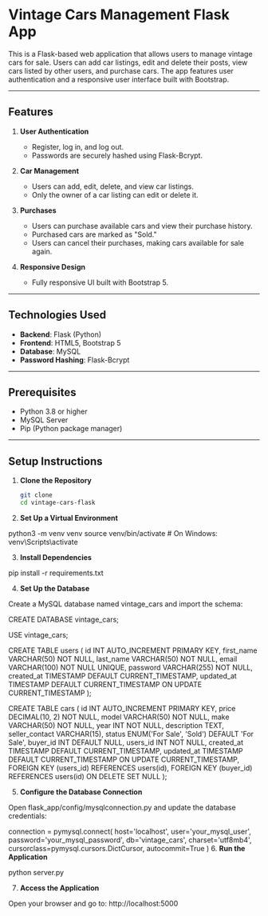 # Vintage Cars Management Flask App

This is a Flask-based web application that allows users to manage vintage cars for sale. Users can add car listings, edit and delete their posts, view cars listed by other users, and purchase cars. The app features user authentication and a responsive user interface built with Bootstrap.

---

## Features
1. **User Authentication**
   - Register, log in, and log out.
   - Passwords are securely hashed using Flask-Bcrypt.

2. **Car Management**
   - Users can add, edit, delete, and view car listings.
   - Only the owner of a car listing can edit or delete it.

3. **Purchases**
   - Users can purchase available cars and view their purchase history.
   - Purchased cars are marked as "Sold."
   - Users can cancel their purchases, making cars available for sale again.

4. **Responsive Design**
   - Fully responsive UI built with Bootstrap 5.

---

## Technologies Used
- **Backend**: Flask (Python)
- **Frontend**: HTML5, Bootstrap 5
- **Database**: MySQL
- **Password Hashing**: Flask-Bcrypt

---

## Prerequisites
- Python 3.8 or higher
- MySQL Server
- Pip (Python package manager)

---

## Setup Instructions

1. **Clone the Repository**
   ```bash
   git clone 
   cd vintage-cars-flask

2. **Set Up a Virtual Environment**

python3 -m venv venv
source venv/bin/activate  # On Windows: venv\Scripts\activate

3. **Install Dependencies**

pip install -r requirements.txt

4. **Set Up the Database**

Create a MySQL database named vintage_cars and import the schema:

CREATE DATABASE vintage_cars;

USE vintage_cars;

CREATE TABLE users (
    id INT AUTO_INCREMENT PRIMARY KEY,
    first_name VARCHAR(50) NOT NULL,
    last_name VARCHAR(50) NOT NULL,
    email VARCHAR(100) NOT NULL UNIQUE,
    password VARCHAR(255) NOT NULL,
    created_at TIMESTAMP DEFAULT CURRENT_TIMESTAMP,
    updated_at TIMESTAMP DEFAULT CURRENT_TIMESTAMP ON UPDATE CURRENT_TIMESTAMP
);

CREATE TABLE cars (
    id INT AUTO_INCREMENT PRIMARY KEY,
    price DECIMAL(10, 2) NOT NULL,
    model VARCHAR(50) NOT NULL,
    make VARCHAR(50) NOT NULL,
    year INT NOT NULL,
    description TEXT,
    seller_contact VARCHAR(15),
    status ENUM('For Sale', 'Sold') DEFAULT 'For Sale',
    buyer_id INT DEFAULT NULL,
    users_id INT NOT NULL,
    created_at TIMESTAMP DEFAULT CURRENT_TIMESTAMP,
    updated_at TIMESTAMP DEFAULT CURRENT_TIMESTAMP ON UPDATE CURRENT_TIMESTAMP,
    FOREIGN KEY (users_id) REFERENCES users(id),
    FOREIGN KEY (buyer_id) REFERENCES users(id) ON DELETE SET NULL
);

5. **Configure the Database Connection**

Open flask_app/config/mysqlconnection.py and update the database credentials:

connection = pymysql.connect(
    host='localhost',
    user='your_mysql_user',
    password='your_mysql_password',
    db='vintage_cars',
    charset='utf8mb4',
    cursorclass=pymysql.cursors.DictCursor,
    autocommit=True
)
6. **Run the Application**


python server.py

7. **Access the Application**

Open your browser and go to: http://localhost:5000
